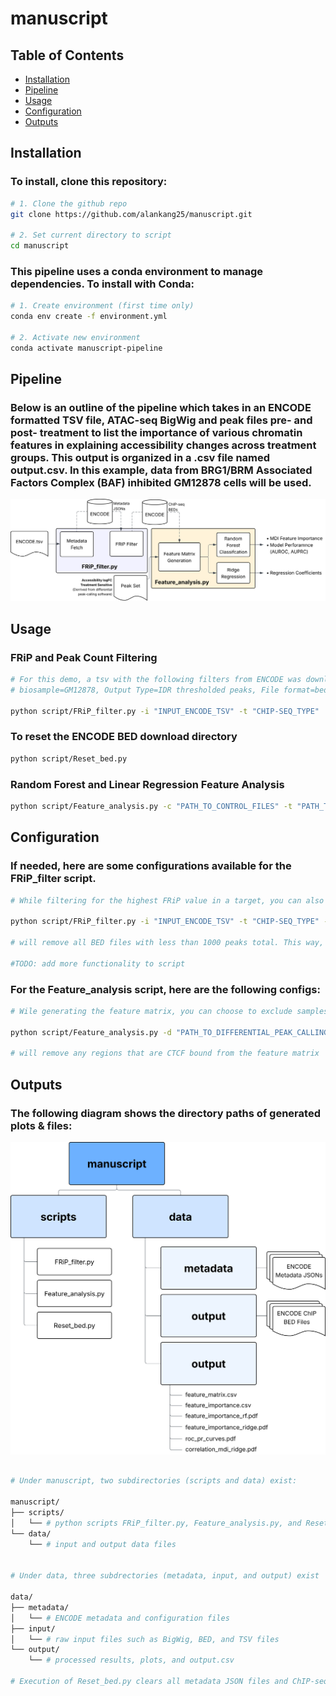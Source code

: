 # manuscript

## Table of Contents

- [Installation](#installation)
- [Pipeline](#pipeline)
- [Usage](#usage)
- [Configuration](#configuration)
- [Outputs](#outputs)

## Installation

### To install, clone this repository:
```bash
# 1. Clone the github repo
git clone https://github.com/alankang25/manuscript.git

# 2. Set current directory to script
cd manuscript
```

### This pipeline uses a conda environment to manage dependencies. To install with Conda:
```bash
# 1. Create environment (first time only)
conda env create -f environment.yml

# 2. Activate new environment
conda activate manuscript-pipeline
```

## Pipeline
### Below is an outline of the pipeline which takes in an ENCODE formatted TSV file, ATAC-seq BigWig and peak files pre- and post- treatment to list the importance of various chromatin features in explaining accessibility changes across treatment groups. This output is organized in a .csv file named output.csv. In this example, data from BRG1/BRM Associated Factors Complex (BAF) inhibited GM12878 cells will be used.

![Pipeline diagram showing data flow and model steps](docs/pipeline_diagram.svg)

## Usage

### FRiP and Peak Count Filtering

```bash
# For this demo, a tsv with the following filters from ENCODE was downloaded:
# biosample=GM12878, Output Type=IDR thresholded peaks, File format=bed, Assay Title=TF ChIP-seq, Status=Released

python script/FRiP_filter.py -i "INPUT_ENCODE_TSV" -t "CHIP-SEQ_TYPE"
```

### To reset the ENCODE BED download directory
```bash
python script/Reset_bed.py 
```

### Random Forest and Linear Regression Feature Analysis
```bash
python script/Feature_analysis.py -c "PATH_TO_CONTROL_FILES" -t "PATH_TO_TREATMENT_FILES"
```

## Configuration
### If needed, here are some configurations available for the FRiP_filter script.
```bash
# While filtering for the highest FRiP value in a target, you can also set a minimum peak number cutoff. For example: 

python script/FRiP_filter.py -i "INPUT_ENCODE_TSV" -t "CHIP-SEQ_TYPE" -m 1000 

# will remove all BED files with less than 1000 peaks total. This way, you can filter out files that have low signal.

#TODO: add more functionality to script
```

### For the Feature_analysis script, here are the following configs:
```bash
# Wile generating the feature matrix, you can choose to exclude samples that overlap with certain features. For example: 

python script/Feature_analysis.py -d "PATH_TO_DIFFERENTIAL_PEAK_CALLING_TSV" -x CTCF

# will remove any regions that are CTCF bound from the feature matrix

```

## Outputs 
### The following diagram shows the directory paths of generated plots & files: 
![Pipeline diagram showing data flow and model steps](docs/output_directories.svg)

```bash

# Under manuscript, two subdirectories (scripts and data) exist:

manuscript/
├── scripts/
│   └── # python scripts FRiP_filter.py, Feature_analysis.py, and Reset_bed.py. These files should not be altered.
└── data/
    └── # input and output data files


# Under data, three subdrectories (metadata, input, and output) exist

data/
├── metadata/
│   └── # ENCODE metadata and configuration files
├── input/
│   └── # raw input files such as BigWig, BED, and TSV files
└── output/
    └── # processed results, plots, and output.csv

# Execution of Reset_bed.py clears all metadata JSON files and ChIP-seq bed files under metadata and input subdirectories. This is to ensure that both histone ChIP-seq and TF ChIP-seq BED files can be processed even with different data tracking schemes and naming conventions.

```